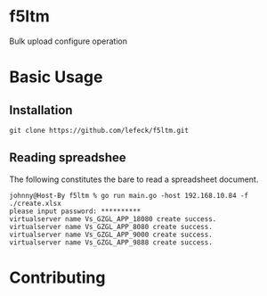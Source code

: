 # f5ltm
Bulk upload configure operation


# Basic Usage
## Installation

```cgo
git clone https://github.com/lefeck/f5ltm.git
```

## Reading spreadshee
The following constitutes the bare to read a spreadsheet document.
```cgo
johnny@Host-By f5ltm % go run main.go -host 192.168.10.84 -f ./create.xlsx
please input password: **********
virtualserver name Vs_GZGL_APP_18080 create success.
virtualserver name Vs_GZGL_APP_8080 create success.
virtualserver name Vs_GZGL_APP_9000 create success.
virtualserver name Vs_GZGL_APP_9888 create success.
```

# Contributing

